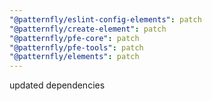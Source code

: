 ```yaml
---
"@patternfly/eslint-config-elements": patch
"@patternfly/create-element": patch
"@patternfly/pfe-core": patch
"@patternfly/pfe-tools": patch
"@patternfly/elements": patch
---
```

updated dependencies
